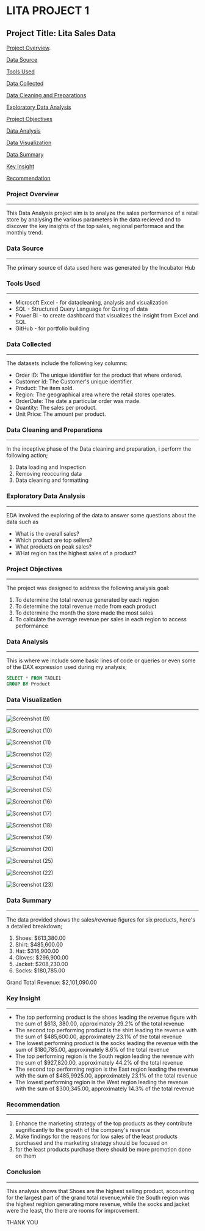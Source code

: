 # LITA PROJECT 1
## Project Title: Lita Sales Data

[Project Overview](#project-overview).

[Data Source](#data-source)

[Tools Used](#tools-used)

[Data Collected](data-collected)

[Data Cleaning and Preparations](#data-cleaning-and-prearation)

[Exploratory Data Analysis](#exploratory-data-analysis)

[Project Objectives](#project-objectives)

[Data Analysis](#data-analysis)

[Data Visualization](#data-visualization)

[Data Summary](#data-summary)

[Key Insight](#key-insight)

[Recommendation](#recommendation)
 
### Project Overview
---
This Data Analysis project aim is to analyze the sales performance of a retail store by analysing the various parameters in the data recieved and to discover the key insights of the top sales, regional performace and the monthly trend.

### Data Source
---
The primary source of data used here was generated by the Incubator Hub

### Tools Used
---
- Microsoft Excel - for datacleaning, analysis and visualization
- SQL - Structured Query Language for Quring of data
- Power BI - to create dashboard that visualizes the insight from Excel and SQL
- GitHub - for portfolio building

### Data Collected
---
  The datasets include the following key columns:
  - Order ID: The unique identifier for the product that where ordered.
  - Customer id: The Customer's unique identifier.
  - Product: The item sold.
  - Region: The geographical area where the retail stores operates.
  - OrderDate: The date a particular order was made.
  - Quantity: The sales per product.
  - Unit Price: The amount per product.

 ### Data Cleaning and Preparations
 ---
  In the inceptive phase of the Data cleaning and preparation, i perform the following action;
  1. Data loading and Inspection
  2. Removing reoccuring data
  3. Data cleaning and formatting

### Exploratory Data Analysis
---
  EDA involved the exploring of the data to answer some questions about the data such as
  - What is the overall sales?
  - Which product are top sellers?
  - What products on peak sales?
  - WHat region has the highest sales of a product?
 
 ### Project Objectives
 ---
 The project was designed to address the following analysis goal:
 1. To determine the total revenue generated by each region
 2. To determine the total revenue made from each product
 3. To determine the month the store made the most sales
 4. To calculate the average revenue per sales in each region to access performance

### Data Analysis
---
This is where we include some basic lines of code or queries or even some of the DAX expression used during my analysis;

```SQL
SELECT * FROM TABLE1
GROUP BY Product
```

### Data Visualization
---
![Screenshot (9)](https://github.com/user-attachments/assets/87f18e41-ba5d-4bde-b7f0-baede502d498)

![Screenshot (10)](https://github.com/user-attachments/assets/8ee72ab3-a697-4775-99b8-eb918615e9f0)

![Screenshot (11)](https://github.com/user-attachments/assets/c08fd1e1-44e7-4719-b043-0fb73d0dfb2e)

![Screenshot (12)](https://github.com/user-attachments/assets/a09ea794-f52c-48f4-96d7-5ba42b660efc)

![Screenshot (13)](https://github.com/user-attachments/assets/633402c8-5189-4832-b925-70e43c55b195)

![Screenshot (14)](https://github.com/user-attachments/assets/60561ea1-4b56-4fd6-a671-9222433f4cb1)

![Screenshot (15)](https://github.com/user-attachments/assets/e3cc11eb-4d37-44ef-98a9-c70676fb2372)

![Screenshot (16)](https://github.com/user-attachments/assets/72349917-9667-4c29-8bb9-d916e2bcda7a)

![Screenshot (17)](https://github.com/user-attachments/assets/042e6469-4c77-4645-a8d5-317195e9f6ad)

![Screenshot (18)](https://github.com/user-attachments/assets/76c056ab-d9bf-4eb0-b78e-58580098bb8f)

![Screenshot (19)](https://github.com/user-attachments/assets/5c3a560d-7b93-4cf6-85f7-2e52bf489568)

![Screenshot (20)](https://github.com/user-attachments/assets/4e3e5c23-e3d2-4af4-a15e-e0880344a6e9)

![Screenshot (25)](https://github.com/user-attachments/assets/5803b7ce-cfdf-4d51-9a68-33e5be60f444)

![Screenshot (22)](https://github.com/user-attachments/assets/b04c00a6-aa68-49f0-83f8-5916deb4adc8)

![Screenshot (23)](https://github.com/user-attachments/assets/a95cbf14-f430-4c1e-b825-7e995e70e8ae)

### Data Summary
---
The data provided shows the sales/revenue figures for six products, here's a detailed breakdown;
1. Shoes: $613,380.00
2. Shirt: $485,600.00
3. Hat: $316,900.00
4. Gloves: $296,900.00
5. Jacket: $208,230.00
6. Socks: $180,785.00

Grand Total Revenue: $2,101,090.00

### Key Insight
---
- The top performing product is the shoes leading the revenue figure with the sum of $613, 380.00, approximately 29.2% of the total revenue
- The second top performing product is the shirt leading the revenue with the sum of $485,600.00, approximately 23.1% of the total revenue
- The lowest performing product is the socks leading the revenue with the sum of $180,785.00, approximately 8.6% of the total revenue
- The top performing region is the South region leading the revenue with the sum of $927,820.00, approximately 44.2% of the total revenue
- The second top performing region is the East region leading the revenue with the sum of $485,9925.00, approximately 23.1% of the total revenue
- The lowest performing region is the West region leading the revenue with the sum of $300,345.00, approximately 14.3% of the total revenue

### Recommendation
---
1. Enhance the marketing strategy of the top products as they contribute sugnificantly to the growth of the company's revenue
2. Make findings for the reasons for low sales of the least products purchased and the marketing strategy should be focused on
3. for the least products purchase there should be more promotion done on them

### Conclusion
---
This analysis shows that Shoes are the highest selling product, accounting for the largest part of the grand total revenue,while the South region was the highest reghion generating more revenue, while the socks and jacket were the least, tho there are rooms for improvement.

THANK YOU


















